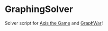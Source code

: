 GraphingSolver
==============

Solver script for [Axis the Game](http://www.axisthegame.com/) and [GraphWar](http://www.graphwar.com/play.html)!
